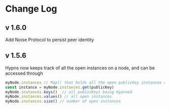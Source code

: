 # Change Log

## v 1.6.0

Add Noise Protocol to persist peer identity

## v 1.5.6

Hypns now keeps track of all the open instances on a node, and can be accessed through

```js
myNode.instances // Map() that holds all the open publicKey instances on this node
const instance = myNode.instances.get(publicKey)
myNode.instances.keys()  // all publicKeys being Hypnned
myNode.instances.values() // all open instances
myNode.instances.size() // number of open instances
```